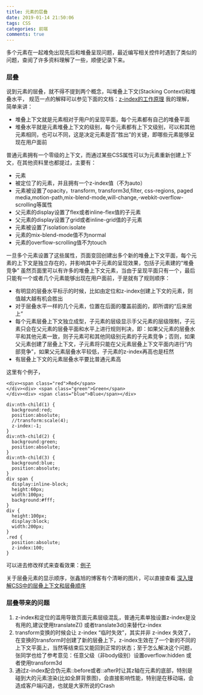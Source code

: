 ```yaml
---
title: 元素的层叠
date: 2019-01-14 21:50:06
tags: CSS
categories: 前端
comments: true
---
```


多个元素在一起难免出现先后和堆叠呈现问题，最近编写相关控件时遇到了类似的问题，查阅了许多资料理解了一些，顺便记录下来。

### 层叠
说到元素的层叠，就不得不提到两个概念，叫堆叠上下文(Stacking Context)和堆叠水平，
规范一点的解释可以参见下面的文档：[z-index的工作原理](https://www.w3cplus.com/css/how-z-index-works.html)
我的理解，简单来讲：

- 堆叠上下文就是元素相对于用户的呈现平面，每个元素都有自己的堆叠平面
- 堆叠水平就是元素堆叠上下文的级别，每个元素都有上下文级别，可以和其他元素相同，也可以不同，这是决定元素是否“胜出”的关键，即哪些元素能够呈现在用户面前

<!--more-->

普通元素拥有一个零级的上下文，而通过某些CSS属性可以为元素重新创建上下文，在其他资料里也都提过，主要有：

- <html>元素
- 被定位了的元素，并且拥有一个z-index值（不为auto）
- 元素被设置了opacity，transform, transform3d,filter, css-regions, paged media,motion-path,mix-blend-mode,will-change,-webkit-overflow-scrolling等属性
- 父元素的display设置了flex或者inline-flex值的子元素
- 父元素的display设置了grid或者inline-grid值的子元素
- 元素被设置了isolation:isolate
- 元素的mix-blend-mode值不为normal
- 元素的overflow-scrolling值不为touch

一旦多个元素设置了这些属性，页面变回创建出多个新的堆叠上下文平面，每个元素的上下文是独立存在的，并影响其中子元素的呈现效果，包括子元素建的“堆叠竞争”
虽然页面里可以有许多的堆叠上下文元素，当由于呈现平面只有一个，最后只能有一个或者几个元素能够出现在用户面前，于是就有了规则顺序：

- 有明显的层叠水平标示的时候，比如由定位和z-index创建上下文的元素，则值越大越有机会胜出
- 对于层叠水平一样的几个元素，位置在后面的覆盖前面的，即所谓的“后来居上”
- 每个元素层叠上下文独立成型，子元素的层级显示手父元素的层级限制，子元素只会在父元素的层叠平面和水平上进行规则判决，即：如果父元素的层叠水平和其他元素一致，则子元素可和其他同级别元素的子元素竞争；否则，如果父元素创建了层叠上下文，子元素将只能在父元素层叠上下文平面内进行“内部竞争”，如果父元素层叠水平较低，子元素的z-index再高也是枉然
- 有层叠上下文的元素层叠水平要比普通元素高

这里有个例子，

    <div><span class="red">Red</span>
    </div><div> <span class="green">Green</span>
    </div><div> <span class="blue">Blue</span></div>

    div:nth-child(1) {
      background:red;
      position:absolute;
      //transform:scale(4);
      z-index:-1;
    }
    div:nth-child(2) {
      background:green;
      position:absolute;
    }
    div:nth-child(3) {
      background:blue;
      position:absolute;
    }
    div span {
      display:inline-block;
      height:60px;
      width:100px;
      background:#fff;
    }
    div {
      height:100px;
      display:block;
      width:200px;
    }
    .red {
      position:absolute;
      z-index:100;
    }

可以进去修改样式来查看效果：[例子](http://jsrun.net/gKXKp/edit)

关于层叠元素的显示顺序，张鑫旭的博客有个清晰的图片，可以直接查看
[深入理解CSS中的层叠上下文和层叠顺序](https://www.zhangxinxu.com/wordpress/2016/01/understand-css-stacking-context-order-z-index/)

### 层叠带来的问题
1. z-index和定位的滥用导致页面元素层级混乱，普通元素单独设置z-index是没有用的,建议使用translateZ() 或者translate3d()来替代z-index
2. transform变换的时候会让 z-index “临时失效”，其实并非 z-index 失效了，在变换的transform时创建了新的层叠上下，z-index生效在了一个新的不同的上下文平面上，当然等结束后又能回到正常的状态；至于怎么解决这个问题，张同学也给了参考意见：任意父级（非body级别）设置overflow:hidden 或者使用transform3d
3. 通过z-index配合伪元素::before或者::after时让其z轴在元素的底部，特别是碰到大的元素渲染(比如全屏背景图)，会直接影响性能，特别是在移动端，会造成客户端闪退，也就是大家所说的Crash
